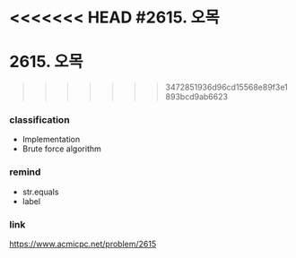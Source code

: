 <<<<<<< HEAD
#2615. 오목
=======
# 2615. 오목
>>>>>>> 3472851936d96cd15568e89f3e1893bcd9ab6623

### classification
* Implementation
* Brute force algorithm

### remind
* str.equals
* label

### link
https://www.acmicpc.net/problem/2615
